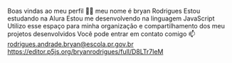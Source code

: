 Boas vindas ao meu perfil 💙💙
meu nome é bryan Rodrigues
Estou estudando na Alura
Estou me desenvolvendo na linguagem JavaScript
Utilizo esse espaço para minha organização e compartilhamento dos meu projetos desenvolvidos
Você pode entrar em contato comigo 📫
rodrigues.andrade.bryan@escola.pr.gov.br
https://editor.p5js.org/bryanrodrigues/full/D8LTr7leM